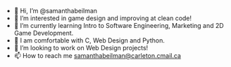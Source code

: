 - 👋 Hi, I’m @samanthabeilman
- 👀 I’m interested in game design and improving at clean code!
- 🌱 I’m currently learning Intro to Software Engineering, Marketing and 2D Game Development.
- 💐 I am comfortable with C, Web Design and Python.
- 💞️ I’m looking to work on Web Design projects!
- 📫 How to reach me samanthabeilman@carleton.cmail.ca

<!---
samanthabeilman/samanthabeilman is a ✨ special ✨ repository because its `README.md` (this file) appears on your GitHub profile.
You can click the Preview link to take a look at your changes.
--->
